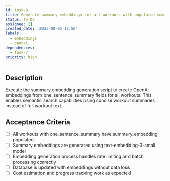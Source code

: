 ```yaml
---
id: task-8
title: Generate summary embeddings for all workouts with populated summaries
status: To Do
assignee: []
created_date: '2025-08-05 17:56'
labels:
  - embeddings
  - openai
dependencies:
  - task-7
priority: high
---
```


## Description

Execute the summary embedding generation script to create OpenAI embeddings from one_sentence_summary fields for all workouts. This enables semantic search capabilities using concise workout summaries instead of full workout text.

## Acceptance Criteria

- [ ] All workouts with one_sentence_summary have summary_embedding populated
- [ ] Summary embeddings are generated using text-embedding-3-small model
- [ ] Embedding generation process handles rate limiting and batch processing correctly
- [ ] Database is updated with embeddings without data loss
- [ ] Cost estimation and progress tracking work as expected
